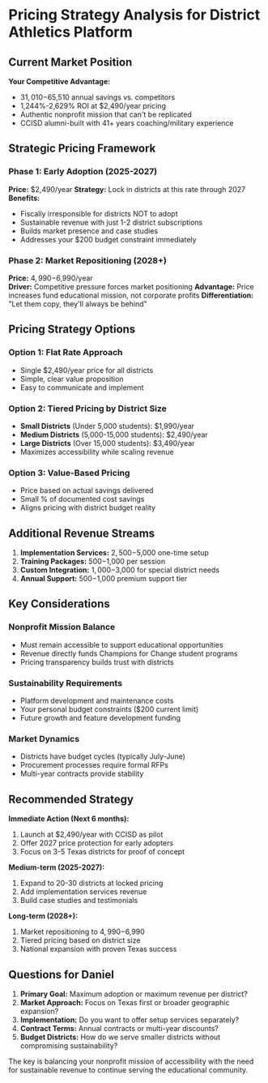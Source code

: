 # Pricing Strategy Analysis for District Athletics Platform

## Current Market Position

**Your Competitive Advantage:**
- $31,010-$65,510 annual savings vs. competitors
- 1,244%-2,629% ROI at $2,490/year pricing
- Authentic nonprofit mission that can't be replicated
- CCISD alumni-built with 41+ years coaching/military experience

## Strategic Pricing Framework

### Phase 1: Early Adoption (2025-2027)
**Price:** $2,490/year
**Strategy:** Lock in districts at this rate through 2027
**Benefits:**
- Fiscally irresponsible for districts NOT to adopt
- Sustainable revenue with just 1-2 district subscriptions
- Builds market presence and case studies
- Addresses your $200 budget constraint immediately

### Phase 2: Market Repositioning (2028+)
**Price:** $4,990-$6,990/year  
**Driver:** Competitive pressure forces market positioning
**Advantage:** Price increases fund educational mission, not corporate profits
**Differentiation:** "Let them copy, they'll always be behind"

## Pricing Strategy Options

### Option 1: Flat Rate Approach
- Single $2,490/year price for all districts
- Simple, clear value proposition
- Easy to communicate and implement

### Option 2: Tiered Pricing by District Size
- **Small Districts** (Under 5,000 students): $1,990/year
- **Medium Districts** (5,000-15,000 students): $2,490/year  
- **Large Districts** (Over 15,000 students): $3,490/year
- Maximizes accessibility while scaling revenue

### Option 3: Value-Based Pricing
- Price based on actual savings delivered
- Small % of documented cost savings
- Aligns pricing with district budget reality

## Additional Revenue Streams

1. **Implementation Services:** $2,500-$5,000 one-time setup
2. **Training Packages:** $500-$1,000 per session
3. **Custom Integration:** $1,000-$3,000 for special district needs
4. **Annual Support:** $500-$1,000 premium support tier

## Key Considerations

### Nonprofit Mission Balance
- Must remain accessible to support educational opportunities
- Revenue directly funds Champions for Change student programs
- Pricing transparency builds trust with districts

### Sustainability Requirements  
- Platform development and maintenance costs
- Your personal budget constraints ($200 current limit)
- Future growth and feature development funding

### Market Dynamics
- Districts have budget cycles (typically July-June)
- Procurement processes require formal RFPs
- Multi-year contracts provide stability

## Recommended Strategy

**Immediate Action (Next 6 months):**
1. Launch at $2,490/year with CCISD as pilot
2. Offer 2027 price protection for early adopters
3. Focus on 3-5 Texas districts for proof of concept

**Medium-term (2025-2027):**
1. Expand to 20-30 districts at locked pricing
2. Add implementation services revenue
3. Build case studies and testimonials

**Long-term (2028+):**
1. Market repositioning to $4,990-$6,990
2. Tiered pricing based on district size
3. National expansion with proven Texas success

## Questions for Daniel

1. **Primary Goal:** Maximum adoption or maximum revenue per district?
2. **Market Approach:** Focus on Texas first or broader geographic expansion?
3. **Implementation:** Do you want to offer setup services separately?
4. **Contract Terms:** Annual contracts or multi-year discounts?
5. **Budget Districts:** How do we serve smaller districts without compromising sustainability?

The key is balancing your nonprofit mission of accessibility with the need for sustainable revenue to continue serving the educational community.